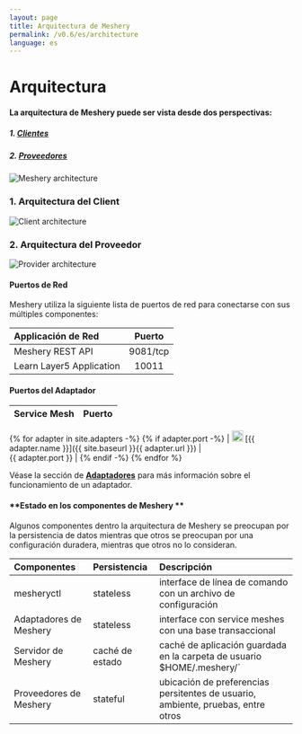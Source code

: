 ```yaml
---
layout: page
title: Arquitectura de Meshery 
permalink: /v0.6/es/architecture
language: es
---
```


# Arquitectura

#### La arquitectura de Meshery puede ser vista desde dos perspectivas:
 
##### 1. [**Clientes**](#1-client-architecture)
##### 2. [**Proveedores**](#2-provider-architecture)

![Meshery architecture](/assets/img/architecture/Meshery-architecture-diagram.png)

### 1. **Arquitectura del Client**

![Client architecture](/assets/img/architecture/Meshery-client-architecture.svg)

### 2. **Arquitectura del Proveedor**

![Provider architecture](/assets/img/architecture/Meshery-provider-architecture.svg)

#### **Puertos de Red**

Meshery utiliza la siguiente lista de puertos de red para conectarse con sus múltiples componentes:

| Applicación de Red                             | Puerto           |
| :--------------------------------------------- | :--------------: |
| Meshery REST API                               | 9081/tcp         |
| Learn Layer5 Application                       | 10011            |

#### **Puertos del Adaptador**

| Service Mesh  | Puerto          |
| :------------ | ------------: |
{% for adapter in site.adapters -%}
{% if adapter.port -%}
| <img src="{{ adapter.image }}" style="width:20px" /> [{{ adapter.name }}]({{ site.baseurl }}{{ adapter.url }}) |&nbsp; &nbsp; &nbsp; &nbsp; &nbsp; &nbsp; &nbsp; &nbsp; &nbsp; &nbsp; &nbsp; &nbsp; &nbsp; &nbsp; &nbsp;&nbsp; &nbsp; &nbsp; &nbsp; &nbsp; &nbsp; {{ adapter.port }} |
{% endif -%}
{% endfor %}

Véase la sección de [**Adaptadores**](/docs/architecture/adapters) para más información sobre el funcionamiento de un adaptador.

#### **Estado en los componentes de Meshery **

Algunos componentes dentro la arquitectura de Meshery se preocupan por la persistencia de datos mientras que otros se preocupan por una configuración duradera, mientras que otros no lo consideran.

| Componentes             | Persistencia   | Descripción                                                                      |
| :---------------------- | :------------- | :------------------------------------------------------------------------------- |
| mesheryctl              | stateless      | interface de línea de comando con un archivo de configuración                    |
| Adaptadores de Meshery  | stateless      | interface con service meshes con una base transaccional                          |
| Servidor de Meshery     | caché de estado| caché de aplicación guardada en la carpeta de usuario $HOME/.meshery/`           |
| Proveedores de Meshery  | stateful       | ubicación de preferencias persitentes de usuario, ambiente, pruebas, entre otros |
